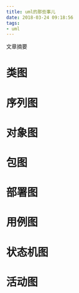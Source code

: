 ```yaml
---
title: uml的那些事儿
date: 2018-03-24 09:18:56
tags:
- uml
---
```


文章摘要
<!-- more -->

# 类图

# 序列图

# 对象图

# 包图

# 部署图

# 用例图

# 状态机图

# 活动图


